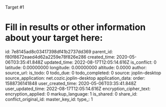 Target #1

# Fill in results or other information about your target here:

id: 7e8145ad8c03417398df41b2737dd369
parent_id: f80f8672eaed4d62a2259e78f826e286
created_time: 2020-05-06T03:35:41.848Z
updated_time: 2022-08-17T12:05:14.616Z
is_conflict: 0
latitude: 0.00000000
longitude: 0.00000000
altitude: 0.0000
author: 
source_url: 
is_todo: 0
todo_due: 0
todo_completed: 0
source: joplin-desktop
source_application: net.cozic.joplin-desktop
application_data: 
order: 1588736141848
user_created_time: 2020-05-06T03:35:41.848Z
user_updated_time: 2022-08-17T12:05:14.616Z
encryption_cipher_text: 
encryption_applied: 0
markup_language: 1
is_shared: 0
share_id: 
conflict_original_id: 
master_key_id: 
type_: 1